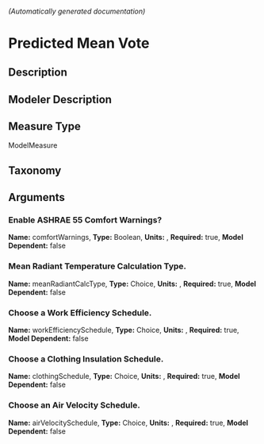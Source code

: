 

###### (Automatically generated documentation)

# Predicted Mean Vote

## Description


## Modeler Description


## Measure Type
ModelMeasure

## Taxonomy


## Arguments


### Enable ASHRAE 55 Comfort Warnings?

**Name:** comfortWarnings,
**Type:** Boolean,
**Units:** ,
**Required:** true,
**Model Dependent:** false

### Mean Radiant Temperature Calculation Type.

**Name:** meanRadiantCalcType,
**Type:** Choice,
**Units:** ,
**Required:** true,
**Model Dependent:** false

### Choose a Work Efficiency Schedule.

**Name:** workEfficiencySchedule,
**Type:** Choice,
**Units:** ,
**Required:** true,
**Model Dependent:** false

### Choose a Clothing Insulation Schedule.

**Name:** clothingSchedule,
**Type:** Choice,
**Units:** ,
**Required:** true,
**Model Dependent:** false

### Choose an Air Velocity Schedule.

**Name:** airVelocitySchedule,
**Type:** Choice,
**Units:** ,
**Required:** true,
**Model Dependent:** false




